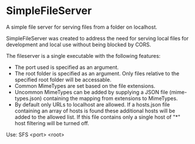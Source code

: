 # SimpleFileServer
A simple file server for serving files from a folder on localhost.

SimpleFileServer was created to address the need for serving local files for development and local use without being blocked by CORS.

The fileserver is a single executable with the following features:
- The port used is specified as an argument.
- The root folder is specified as an argument. Only files relative to the specified root folder will be accessable.
- Common MimeTypes are set based on the file extensions.
- Uncommon MimeTypes can be added by supplying a JSON file (mime-types.json) containing the mapping from extensions to MimeTypes.
- By default only URLs to localhost are allowed. If a hosts.json file containing an array of hosts is found these additional hosts will be added to the allowed list. If this file contains only a single host of "*" host filtering will be turned off.

Use:
  SFS \<port\> \<root\>
